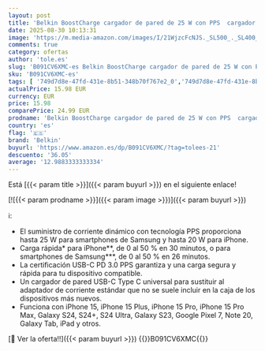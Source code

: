 ```yaml
---
layout: post
title: 'Belkin BoostCharge cargador de pared de 25 W con PPS  cargador USB C  USB-C Power Delivery  carga rápida para iPhone 16  15  teléfonos de Samsung Galaxy  Galaxy Tab  Note  iPad y Pixel entre otros'
date: 2025-08-30 10:13:31
image: 'https://m.media-amazon.com/images/I/21WjzcFcNJS._SL500_._SL400_.jpg'
comments: true
category: ofertas
author: 'tole.es'
slug: 'B091CV6XMC-es Belkin BoostCharge cargador de pared de 25 W con PPS...'
sku: 'B091CV6XMC-es'
tags: [ '749d7d8e-47fd-431e-8b51-348b70f767e2_0','749d7d8e-47fd-431e-8b51-348b70f767e2_6901','749d7d8e-47fd-431e-8b51-348b70f767e2_8501','Accesorios para móviles','Arborist Merchandising Root','CML-Tech','Cargadores de móvil de red','Cargadores para móviles','Comunicación móvil y accesorios','Electrónica','Peripherals & Accessories','Self Service','Special Features Stores','Top Brands Tech Peripherals','Top Brands Tech Selection','belkin','ipad','iphone','🇪🇸', ]
actualPrice: 15.98 EUR
currency: EUR
price: 15.98
comparePrice: 24.99 EUR
prodname: 'Belkin BoostCharge cargador de pared de 25 W con PPS  cargador USB C  USB-C Power Delivery  carga rápida para iPhone 16  15  teléfonos de Samsung Galaxy  Galaxy Tab  Note  iPad y Pixel entre otros'
country: 'es'
flag: '🇪🇸'
brand: 'Belkin'
buyurl: 'https://www.amazon.es/dp/B091CV6XMC/?tag=tolees-21'
descuento: '36.05'
average: '12.9883333333334'
---
```


Está [{{< param title >}}]({{< param buyurl >}}) en el siguiente enlace!

[![{{< param prodname >}}]({{< param image >}})]({{< param buyurl >}})

ℹ️:

- El suministro de corriente dinámico con tecnología PPS proporciona hasta 25 W para smartphones de Samsung y hasta 20 W para iPhone.
- Carga rápida* para iPhone**, de 0 al 50 % en 30 minutos, o para smartphones de Samsung***, de 0 al 50 % en 26 minutos.
- La certificación USB-C PD 3.0 PPS garantiza y una carga segura y rápida para tu dispositivo compatible.
- Un cargador de pared USB-C Type C universal para sustituir al adaptador de corriente estándar que no se suele incluir en la caja de los dispositivos más nuevos.
- Funciona con iPhone 15, iPhone 15 Plus, iPhone 15 Pro, iPhone 15 Pro Max, Galaxy S24, S24+, S24 Ultra, Galaxy S23, Google Pixel 7, Note 20, Galaxy Tab, iPad y otros.

[🛒 Ver la oferta!!]({{< param buyurl >}})
{{<world>}}B091CV6XMC{{</world>}}
